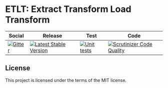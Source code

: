 # ETLT: Extract Transform Load Transform

<table>
    <thead>
        <tr>
            <th>Social</th>
            <th>Release</th>
            <th>Test</th>
            <th>Code</th>
        </tr>
    </thead>
    <tbody>
        <tr>
            <td>
                <a href="https://gitter.im/SetBased/py-etlt?utm_source=badge&utm_medium=badge&utm_campaign=pr-badge&utm_content=badge">
                    <img src="https://badges.gitter.im/SetBased/py-etlt.svg" alt="Gitter"/>
                </a>
            </td>
            <td>
                <a href="https://badge.fury.io/py/ETLT">
                    <img src="https://badge.fury.io/py/ETLT.svg" alt="Latest Stable Version"/>
                </a>
            </td>
            <td>
                <a href="https://github.com/PyETLT/etlt/actions/workflows/unit.yml">
                    <img src="https://github.com/PyETLT/etlt/actions/workflows/unit.yml/badge.svg" alt="Unit tests"/>
                </a>
            </td>
            <td>
                <a href="https://scrutinizer-ci.com/g/PyETLT/etlt/?branch=master">
                    <img src="https://scrutinizer-ci.com/g/PyETLT/etlt/badges/quality-score.png?b=master" alt="Scrutinizer Code Quality"/>
                </a>
            </td>
        </tr>
    </tbody>
</table>

## License

This project is licensed under the terms of the MIT license.
